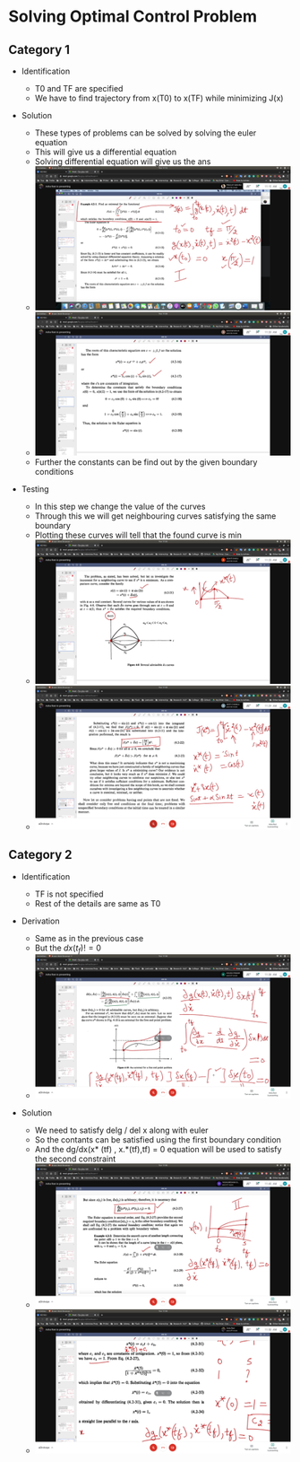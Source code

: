 # Solving Optimal Control Problem

## Category 1

- Identification
  - T0 and TF are specified
  - We have to find trajectory from x(T0) to x(TF) while minimizing J(x)

- Solution
  - These types of problems can be solved by solving the euler equation
  - This will give us a differential equation 
  - Solving differential equation will give us the ans
  - ![ct1](ct1.jpg)
  - ![ct1-2](ct1-2.jpg)
  - Further the constants can be find out by the given boundary conditions

- Testing
  - In this step we change the value of the curves
  - Through this we will get neighbouring curves satisfying the same boundary
  - Plotting these curves will tell that the found curve is min
  - ![c1-test](c1-test.jpg)
  - ![c1-test2](c1-test2.jpg)

## Category 2

- Identification
  - TF is not specified
  - Rest of the details are same as T0

- Derivation
  - Same as in the previous case
  - But the $dx(t_f)!=0$
  - ![c2-deriv](c2-deriv.jpg)

- Solution
  - We need to satisfy delg / del x along with euler
  - So the contants can be satisfied using the first boundary condition
  - And the dg/dx(x* (tf) , x.*(tf),tf) = 0 equation will be used to satisfy the second constraint
  - ![c2-eg](c2-eg.jpg)
  - ![c2-eg-2](c2-eg-2.jpg)
